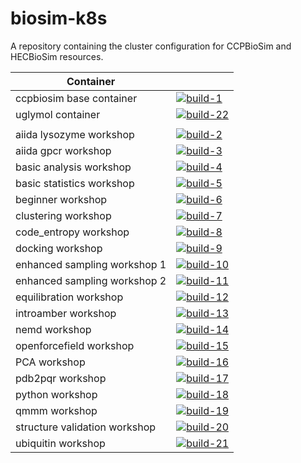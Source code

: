 # biosim-k8s
A repository containing the cluster configuration for CCPBioSim and HECBioSim resources.

| Container |                                            |
| ----------------------------- | ---------------------- |
| ccpbiosim base container      | [![build-1]][link-1]   |
| uglymol container             | [![build-22]][link-22] |
|                               |                        |
| aiida lysozyme workshop       | [![build-2]][link-2]   |
| aiida gpcr workshop           | [![build-3]][link-3]   |
| basic analysis workshop       | [![build-4]][link-4]   |
| basic statistics workshop     | [![build-5]][link-5]   |
| beginner workshop             | [![build-6]][link-6]   |
| clustering workshop           | [![build-7]][link-7]   |
| code_entropy workshop         | [![build-8]][link-8]   |
| docking workshop              | [![build-9]][link-9]   |
| enhanced sampling workshop 1  | [![build-10]][link-10] |
| enhanced sampling workshop 2  | [![build-11]][link-11] |
| equilibration workshop        | [![build-12]][link-12] |
| introamber workshop           | [![build-13]][link-13] |
| nemd workshop                 | [![build-14]][link-14] |
| openforcefield workshop       | [![build-15]][link-15] |
| PCA workshop                  | [![build-16]][link-16] |
| pdb2pqr workshop              | [![build-17]][link-17] |
| python workshop               | [![build-18]][link-18] |
| qmmm workshop                 | [![build-19]][link-19] |
| structure validation workshop | [![build-20]][link-20] |
| ubiquitin workshop            | [![build-21]][link-21] |

[build-1]: https://github.com/jimboid/biosim-jupyterhub-base/actions/workflows/build.yaml/badge.svg?branch=main
[link-1]: https://github.com/jimboid/biosim-jupyterhub-base/actions/workflows/build.yaml

[build-2]: https://github.com/jimboid/biosim-aiida-lysozyme-workshop/actions/workflows/build.yaml/badge.svg?branch=main
[link-2]: https://github.com/jimboid/biosim-aiida-lysozyme-workshop/actions/workflows/build.yaml

[build-3]: https://github.com/jimboid/biosim-aiida-gpcr-workshop/actions/workflows/build.yaml/badge.svg?branch=main
[link-3]: https://github.com/jimboid/biosim-aiida-gpcr-workshop/actions/workflows/build.yaml

[build-4]: https://github.com/jimboid/biosim-basic-analysis-workshop/actions/workflows/build.yaml/badge.svg?branch=main
[link-4]: https://github.com/jimboid/biosim-basic-analysis-workshop/actions/workflows/build.yaml

[build-5]: https://github.com/jimboid/biosim-basic-statistics-workshop/actions/workflows/build.yaml/badge.svg?branch=main
[link-5]: https://github.com/jimboid/biosim-basic-statistics-workshop/actions/workflows/build.yaml

[build-6]: https://github.com/jimboid/biosim-beginners-workshop/actions/workflows/build.yaml/badge.svg?branch=main
[link-6]: https://github.com/jimboid/biosim-beginners-workshop/actions/workflows/build.yaml

[build-7]: https://github.com/jimboid/biosim-clustering-workshop/actions/workflows/build.yaml/badge.svg?branch=main
[link-7]: https://github.com/jimboid/biosim-clustering-workshop/actions/workflows/build.yaml

[build-8]: https://github.com/jimboid/biosim-codeentropy-workshop/actions/workflows/build.yaml/badge.svg?branch=main
[link-8]: https://github.com/jimboid/biosim-codeentropy-workshop/actions/workflows/build.yaml

[build-9]: https://github.com/jimboid/biosim-docking-workshop/actions/workflows/build.yaml/badge.svg?branch=main
[link-9]: https://github.com/jimboid/biosim-docking-workshop/actions/workflows/build.yaml

[build-10]: https://github.com/jimboid/biosim-enhanced-sampling-workshop/actions/workflows/build-container1.yaml/badge.svg?branch=main
[link-10]: https://github.com/jimboid/biosim-enhanced-sampling-workshop/actions/workflows/build.yaml

[build-11]: https://github.com/jimboid/biosim-enhanced-sampling-workshop/actions/workflows/build-container2.yaml/badge.svg?branch=main
[link-11]: https://github.com/jimboid/biosim-enhanced-sampling-workshop/actions/workflows/build.yaml

[build-12]: https://github.com/jimboid/biosim-equilibration-workshop/actions/workflows/build.yaml/badge.svg?branch=main
[link-12]: https://github.com/jimboid/biosim-equilibration-workshop/actions/workflows/build.yaml

[build-13]: https://github.com/jimboid/biosim-introamber-workshop/actions/workflows/build.yaml/badge.svg?branch=main
[link-13]: https://github.com/jimboid/biosim-introamber-workshop/actions/workflows/build.yaml

[build-14]: https://github.com/jimboid/biosim-nemd-workshop/actions/workflows/build.yaml/badge.svg?branch=main
[link-14]: https://github.com/jimboid/biosim-nemd-workshop/actions/workflows/build.yaml

[build-15]: https://github.com/jimboid/biosim-openff-workshop/actions/workflows/build.yaml/badge.svg?branch=main
[link-15]: https://github.com/jimboid/biosim-openff-workshop/actions/workflows/build.yaml

[build-16]: https://github.com/jimboid/biosim-pca-workshop/actions/workflows/build.yaml/badge.svg?branch=main
[link-16]: https://github.com/jimboid/biosim-pca-workshop/actions/workflows/build.yaml

[build-17]: https://github.com/jimboid/biosim-pdb2pqr-workshop/actions/workflows/build.yaml/badge.svg?branch=main
[link-17]: https://github.com/jimboid/biosim-pdb2pqr-workshop/actions/workflows/build.yaml

[build-18]: https://github.com/jimboid/biosim-python-workshop/actions/workflows/build.yaml/badge.svg?branch=main
[link-18]: https://github.com/jimboid/biosim-python-workshop/actions/workflows/build.yaml

[build-19]: https://github.com/jimboid/biosim-qmmm-workshop/actions/workflows/build.yaml/badge.svg?branch=main
[link-19]: https://github.com/jimboid/biosim-qmmm-workshop/actions/workflows/build.yaml

[build-20]: https://github.com/jimboid/biosim-structure-validation-workshop/actions/workflows/build.yaml/badge.svg?branch=main
[link-20]: https://github.com/jimboid/biosim-structure-validation-workshop/actions/workflows/build.yaml

[build-21]: https://github.com/jimboid/biosim-ubiquitin-analysis-workshop/actions/workflows/build.yaml/badge.svg?branch=main
[link-21]: https://github.com/jimboid/biosim-ubiquitin-analysis-workshop/actions/workflows/build.yaml

[build-22]: https://github.com/jimboid/biosim-uglymol/actions/workflows/build.yaml/badge.svg?branch=main
[link-22]: https://github.com/jimboid/biosim-uglymol/actions/workflows/build.yaml
